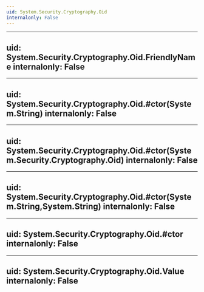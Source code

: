 ```yaml
---
uid: System.Security.Cryptography.Oid
internalonly: False
---
```


---
uid: System.Security.Cryptography.Oid.FriendlyName
internalonly: False
---

---
uid: System.Security.Cryptography.Oid.#ctor(System.String)
internalonly: False
---

---
uid: System.Security.Cryptography.Oid.#ctor(System.Security.Cryptography.Oid)
internalonly: False
---

---
uid: System.Security.Cryptography.Oid.#ctor(System.String,System.String)
internalonly: False
---

---
uid: System.Security.Cryptography.Oid.#ctor
internalonly: False
---

---
uid: System.Security.Cryptography.Oid.Value
internalonly: False
---
